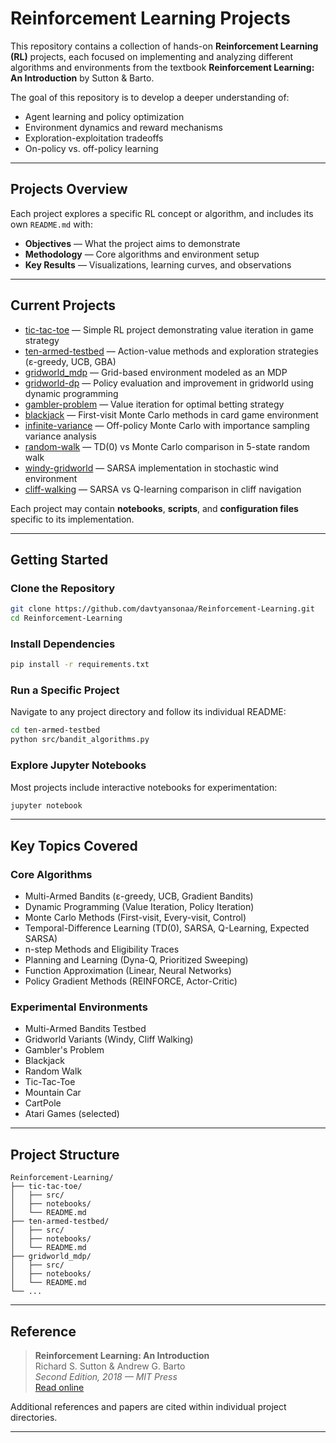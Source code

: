 # **Reinforcement Learning Projects**

This repository contains a collection of hands-on **Reinforcement Learning (RL)** projects, each focused on implementing and analyzing different algorithms and environments from the textbook **Reinforcement Learning: An Introduction** by Sutton & Barto.

The goal of this repository is to develop a deeper understanding of:
- Agent learning and policy optimization
- Environment dynamics and reward mechanisms  
- Exploration-exploitation tradeoffs
- On-policy vs. off-policy learning

---

## **Projects Overview**

Each project explores a specific RL concept or algorithm, and includes its own `README.md` with:
- **Objectives** — What the project aims to demonstrate
- **Methodology** — Core algorithms and environment setup
- **Key Results** — Visualizations, learning curves, and observations

---

## **Current Projects**

- [tic-tac-toe](./tic-tac-toe/) — Simple RL project demonstrating value iteration in game strategy
- [ten-armed-testbed](./ten-armed-testbed/) — Action-value methods and exploration strategies (ε-greedy, UCB, GBA)
- [gridworld_mdp](./gridworld-mdp/) — Grid-based environment modeled as an MDP
- [gridworld-dp](./gridworld-dp/) — Policy evaluation and improvement in gridworld using dynamic programming
- [gambler-problem](./gambler-problem/) — Value iteration for optimal betting strategy
- [blackjack](./blackjack/) — First-visit Monte Carlo methods in card game environment
- [infinite-variance](./infinite-variance/) — Off-policy Monte Carlo with importance sampling variance analysis
- [random-walk](./random-walk/) — TD(0) vs Monte Carlo comparison in 5-state random walk
- [windy-gridworld](./windy-gridworld/) — SARSA implementation in stochastic wind environment
- [cliff-walking](./cliff-walking/) — SARSA vs Q-learning comparison in cliff navigation

Each project may contain **notebooks**, **scripts**, and **configuration files** specific to its implementation.

---

## **Getting Started**

### **Clone the Repository**
```bash
git clone https://github.com/davtyansonaa/Reinforcement-Learning.git  
cd Reinforcement-Learning
```

### **Install Dependencies**
```bash
pip install -r requirements.txt  
```

### **Run a Specific Project**
Navigate to any project directory and follow its individual README:
```bash
cd ten-armed-testbed
python src/bandit_algorithms.py  
```

### **Explore Jupyter Notebooks**
Most projects include interactive notebooks for experimentation:
```bash
jupyter notebook
```

---

## **Key Topics Covered**

### **Core Algorithms**
- Multi-Armed Bandits (ε-greedy, UCB, Gradient Bandits)
- Dynamic Programming (Value Iteration, Policy Iteration)
- Monte Carlo Methods (First-visit, Every-visit, Control)
- Temporal-Difference Learning (TD(0), SARSA, Q-Learning, Expected SARSA)
- n-step Methods and Eligibility Traces
- Planning and Learning (Dyna-Q, Prioritized Sweeping)
- Function Approximation (Linear, Neural Networks)
- Policy Gradient Methods (REINFORCE, Actor-Critic)

### **Experimental Environments**
- Multi-Armed Bandits Testbed
- Gridworld Variants (Windy, Cliff Walking)
- Gambler's Problem
- Blackjack
- Random Walk
- Tic-Tac-Toe
- Mountain Car
- CartPole
- Atari Games (selected)

---

## **Project Structure**

```
Reinforcement-Learning/
├── tic-tac-toe/
│   ├── src/
│   ├── notebooks/
│   └── README.md
├── ten-armed-testbed/
│   ├── src/
│   ├── notebooks/
│   └── README.md
├── gridworld_mdp/
│   ├── src/
│   ├── notebooks/
│   └── README.md
└── ...
```

---

## **Reference**

> **Reinforcement Learning: An Introduction**  
> Richard S. Sutton & Andrew G. Barto  
> *Second Edition, 2018 — MIT Press*  
> [Read online](http://incompleteideas.net/book/the-book-2nd.html)

Additional references and papers are cited within individual project directories.

---
